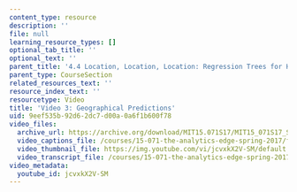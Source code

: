 ```yaml
---
content_type: resource
description: ''
file: null
learning_resource_types: []
optional_tab_title: ''
optional_text: ''
parent_title: '4.4 Location, Location, Location: Regression Trees for Housing Data  (Recitation)'
parent_type: CourseSection
related_resources_text: ''
resource_index_text: ''
resourcetype: Video
title: 'Video 3: Geographical Predictions'
uid: 9eef535b-92d6-2dc7-d00a-0a6f1b600f78
video_files:
  archive_url: https://archive.org/download/MIT15.071S17/MIT15_071S17_Session_4.4.04_300k.mp4
  video_captions_file: /courses/15-071-the-analytics-edge-spring-2017/f9bc06ee3103549ba352978a28656925_jcvxkX2V-SM.vtt
  video_thumbnail_file: https://img.youtube.com/vi/jcvxkX2V-SM/default.jpg
  video_transcript_file: /courses/15-071-the-analytics-edge-spring-2017/46ecbff4cacfd1b2f579d131b32ea572_jcvxkX2V-SM.pdf
video_metadata:
  youtube_id: jcvxkX2V-SM
---
```

